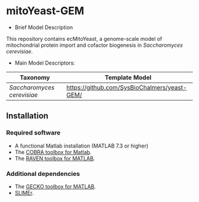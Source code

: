 # mitoYeast-GEM

* Brief Model Description

This repository contains ecMitoYeast, a genome-scale model of mitochondrial protein import and cofactor biogenesis in _Saccharomyces cerevisiae_.

* Main Model Descriptors:

| Taxonomy    | Template Model |
| ----------- | ----------- |
| _Saccharomyces cerevisiae_ | https://github.com/SysBioChalmers/yeast-GEM/ |

## Installation

### Required software

* A functional Matlab installation (MATLAB 7.3 or higher)
* The [COBRA toolbox for Matlab](https://github.com/opencobra/cobratoolbox).
* The [RAVEN toolbox for MATLAB](https://github.com/SysBioChalmers/RAVEN).

### Additional dependencies

* The [GECKO toolbox for MATLAB](https://github.com/SysBioChalmers/GECKO).
* [SLIMEr](https://github.com/SysBioChalmers/SLIMEr).
